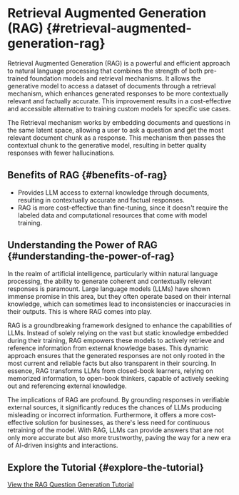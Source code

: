 # Retrieval Augmented Generation (RAG) {#retrieval-augmented-generation-rag}

Retrieval Augmented Generation (RAG) is a powerful and efficient
approach to natural language processing that combines the strength of
both pre-trained foundation models and retrieval mechanisms. It allows
the generative model to access a dataset of documents through a
retrieval mechanism, which enhances generated responses to be more
contextually relevant and factually accurate. This improvement results
in a cost-effective and accessible alternative to training custom models
for specific use cases.

The Retrieval mechanism works by embedding documents and questions in
the same latent space, allowing a user to ask a question and get the
most relevant document chunk as a response. This mechanism then passes
the contextual chunk to the generative model, resulting in better
quality responses with fewer hallucinations.

## Benefits of RAG {#benefits-of-rag}

-   Provides LLM access to external knowledge through documents,
    resulting in contextually accurate and factual responses.
-   RAG is more cost-effective than fine-tuning, since it doesn't
    require the labeled data and computational resources that come with
    model training.

## Understanding the Power of RAG {#understanding-the-power-of-rag}

In the realm of artificial intelligence, particularly within natural
language processing, the ability to generate coherent and contextually
relevant responses is paramount. Large language models (LLMs) have shown
immense promise in this area, but they often operate based on their
internal knowledge, which can sometimes lead to inconsistencies or
inaccuracies in their outputs. This is where RAG comes into play.

RAG is a groundbreaking framework designed to enhance the capabilities
of LLMs. Instead of solely relying on the vast but static knowledge
embedded during their training, RAG empowers these models to actively
retrieve and reference information from external knowledge bases. This
dynamic approach ensures that the generated responses are not only
rooted in the most current and reliable facts but also transparent in
their sourcing. In essence, RAG transforms LLMs from closed-book
learners, relying on memorized information, to open-book thinkers,
capable of actively seeking out and referencing external knowledge.

The implications of RAG are profound. By grounding responses in
verifiable external sources, it significantly reduces the chances of
LLMs producing misleading or incorrect information. Furthermore, it
offers a more cost-effective solution for businesses, as there's less
need for continuous retraining of the model. With RAG, LLMs can provide
answers that are not only more accurate but also more trustworthy,
paving the way for a new era of AI-driven insights and interactions.

## Explore the Tutorial {#explore-the-tutorial}

<a href="notebooks/index.html" class="download-btn">View the RAG Question Generation Tutorial</a><br/>

<div class="toctree" markdown="1" maxdepth="1" hidden="">

Full Notebooks &lt;notebooks/index&gt;

</div>
